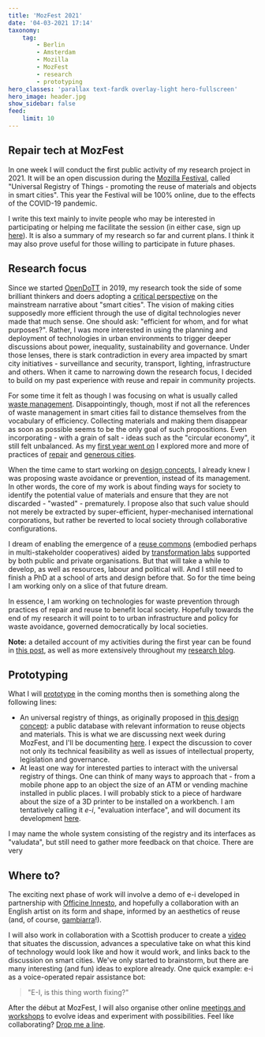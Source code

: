 ```yaml
---
title: 'MozFest 2021'
date: '04-03-2021 17:14'
taxonomy:
    tag:
        - Berlin
        - Amsterdam
        - Mozilla
        - MozFest
        - research
        - prototyping
hero_classes: 'parallax text-fardk overlay-light hero-fullscreen'
hero_image: header.jpg
show_sidebar: false
feed:
    limit: 10
---
```


## Repair tech at MozFest

In one week I will conduct the first public activity of my research project in 2021. It will be an open discussion during the [Mozilla Festival](mozillafestival.org/), called "Universal Registry of Things - promoting the reuse of materials and objects in smart cities". This year the Festival will be 100% online, due to the effects of the COVID-19 pandemic.

I write this text mainly to invite people who may be interested in participating or helping me facilitate the session (in either case, sign up [here](https://schedule.mozillafestival.org/session/LAUDWV-1)). It is also a summary of my research so far and current plans. I think it may also prove useful for those willing to participate in future phases.

## Research focus

Since we started [OpenDoTT](https://opendott.org) in 2019, my research took the side of some brilliant thinkers and doers adopting a [critical perspective](https://is.efeefe.me/opendott/city-mattering) on the mainstream narrative about "smart cities". The vision of making cities supposedly more efficient through the use of digital technologies never made that much sense. One should ask: "efficient for whom, and for what purposes?". Rather, I was more interested in using the planning and deployment of technologies in urban environments to trigger deeper discussions about power, inequality, sustainability and governance. Under those lenses, there is stark contradiction in every area impacted by smart city initiatives - surveillance and security, transport, lighting, infrastructure and others. When it came to narrowing down the research focus, I decided to build on my past experience with reuse and repair in community projects.

For some time it felt as though I was focusing on what is usually called [waste management](https://is.efeefe.me/opendott/waste-value-and-reuse). Disappointingly, though, most if not all the references of waste management in smart cities fail to distance themselves from the vocabulary of efficiency. Collecting materials and making them disappear as soon as possible seems to be the only goal of such propositions. Even incorporating - with a grain of salt - ideas such as the "circular economy", it still felt unbalanced. As my [first year went on](https://is.efeefe.me/opendott/research-progress) I explored more and more of practices of [repair](https://is.efeefe.me/opendott/on-repair) and [generous cities](https://is.efeefe.me/opendott/generous-city).

When the time came to start working on [design concepts](https://is.efeefe.me/concepts), I already knew I was proposing waste avoidance or prevention, instead of its management. In other words, the core of my work is about finding ways for society to identify the potential value of materials and ensure that they are not discarded - "wasted" - prematurely. I propose also that such value should not merely be extracted by super-efficient, hyper-mechanised international corporations, but rather be reverted to local society through collaborative configurations.

I dream of enabling the emergence of a [reuse commons](https://is.efeefe.me/concepts/reuse-commons) (embodied perhaps in multi-stakeholder cooperatives) aided by [transformation labs](https://is.efeefe.me/concepts/transformation-lab) supported by both public and private organisations. But that will take a while to develop, as well as resources, labour and political will. And I still need to finish a PhD at a school of arts and design before that. So for the time being I am working only on a slice of that future dream.

In essence, I am working on technologies for waste prevention through practices of repair and reuse to benefit local society. Hopefully towards the end of my research it will point to to urban infrastructure and policy for waste avoidance, governed democratically by local societies.

**Note:** a detailed account of my activities during the first year can be found in [this post](https://is.efeefe.me/opendott/upgrade), as well as more extensively throughout my [research blog](https://is.efeefe.me/opendott/).

## Prototyping

What I will [prototype](https://github.com/opendott-smartcities/II/tree/main/prototyping/) in the coming months then is something along the following lines:

- An universal registry of things, as originally proposed in [this design concept](https://is.efeefe.me/concepts/universal-registry-things): a public database with relevant information to reuse objects and materials. This is what we are discussing next week during MozFest, and I'll be documenting [here](https://github.com/opendott-smartcities/II/tree/main/workshops/mozfest). I expect the discussion to cover not only its technical feasibility as well as issues of intellectual property, legislation and governance.
- At least one way for interested parties to interact with the universal registry of things. One can think of many ways to approach that - from a mobile phone app to an object the size of an ATM or vending machine installed in public places. I will probably stick to a piece of hardware about the size of a 3D printer to be installed on a workbench. I am tentatively calling it _e-i_, "evaluation interface", and will document its development [here](https://github.com/opendott-smartcities/II/tree/main/prototyping/e-i).

I may name the whole system consisting of the registry and its interfaces as "valudata", but still need to gather more feedback on that choice. There are very

## Where to?

The exciting next phase of work will involve a demo of e-i developed in partnership with [Officine Innesto](https://www.officine.cc/), and hopefully a collaboration with an English artist on its form and shape, informed by an aesthetics of reuse (and, of course, [gambiarra](https://is.efeefe.me/stuff/gambiarra-repair-culture)!).

I will also work in collaboration with a Scottish producer to create a [video](https://github.com/opendott-smartcities/II/tree/main/prototyping/video) that situates the discussion, advances a speculative take on what this kind of technology would look like and how it would work, and links back to the discussion on smart cities. We've only started to brainstorm, but there are many interesting (and fun) ideas to explore already. One quick example: e-i as a voice-operated repair assistance bot:

> "E-I, is this thing worth fixing?"

After the début at MozFest, I will also organise other online [meetings and workshops](https://github.com/opendott-smartcities/II/tree/main/workshops) to evolve ideas and experiment with possibilities. Feel like collaborating? [Drop me a line](5wbi948e9@relay.firefox.com).
